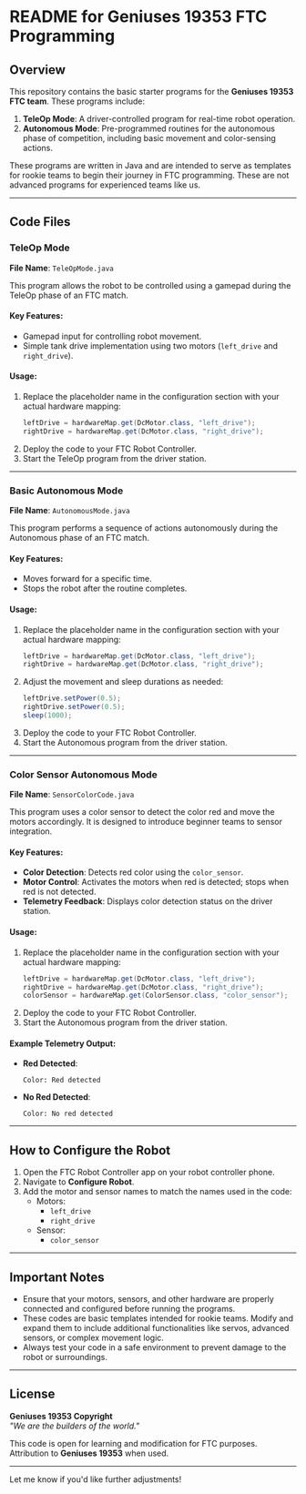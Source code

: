 

# README for Geniuses 19353 FTC Programming

## Overview
This repository contains the basic starter programs for the **Geniuses 19353 FTC team**. These programs include:

1. **TeleOp Mode**: A driver-controlled program for real-time robot operation.
2. **Autonomous Mode**: Pre-programmed routines for the autonomous phase of competition, including basic movement and color-sensing actions.

These programs are written in Java and are intended to serve as templates for rookie teams to begin their journey in FTC programming. These are not advanced programs for experienced teams like us.

---

## Code Files

### TeleOp Mode
**File Name**: `TeleOpMode.java`

This program allows the robot to be controlled using a gamepad during the TeleOp phase of an FTC match.

#### Key Features:
- Gamepad input for controlling robot movement.
- Simple tank drive implementation using two motors (`left_drive` and `right_drive`).

#### Usage:
1. Replace the placeholder name in the configuration section with your actual hardware mapping:
   ```java
   leftDrive = hardwareMap.get(DcMotor.class, "left_drive");
   rightDrive = hardwareMap.get(DcMotor.class, "right_drive");
   ```
2. Deploy the code to your FTC Robot Controller.
3. Start the TeleOp program from the driver station.

---

### Basic Autonomous Mode
**File Name**: `AutonomousMode.java`

This program performs a sequence of actions autonomously during the Autonomous phase of an FTC match.

#### Key Features:
- Moves forward for a specific time.
- Stops the robot after the routine completes.

#### Usage:
1. Replace the placeholder name in the configuration section with your actual hardware mapping:
   ```java
   leftDrive = hardwareMap.get(DcMotor.class, "left_drive");
   rightDrive = hardwareMap.get(DcMotor.class, "right_drive");
   ```
2. Adjust the movement and sleep durations as needed:
   ```java
   leftDrive.setPower(0.5);
   rightDrive.setPower(0.5);
   sleep(1000);
   ```
3. Deploy the code to your FTC Robot Controller.
4. Start the Autonomous program from the driver station.

---

### Color Sensor Autonomous Mode
**File Name**: `SensorColorCode.java`

This program uses a color sensor to detect the color red and move the motors accordingly. It is designed to introduce beginner teams to sensor integration.

#### Key Features:
- **Color Detection**: Detects red color using the `color_sensor`.
- **Motor Control**: Activates the motors when red is detected; stops when red is not detected.
- **Telemetry Feedback**: Displays color detection status on the driver station.

#### Usage:
1. Replace the placeholder name in the configuration section with your actual hardware mapping:
   ```java
   leftDrive = hardwareMap.get(DcMotor.class, "left_drive");
   rightDrive = hardwareMap.get(DcMotor.class, "right_drive");
   colorSensor = hardwareMap.get(ColorSensor.class, "color_sensor");
   ```
2. Deploy the code to your FTC Robot Controller.
3. Start the Autonomous program from the driver station.

#### Example Telemetry Output:
- **Red Detected**:
  ```
  Color: Red detected
  ```
- **No Red Detected**:
  ```
  Color: No red detected
  ```

---

## How to Configure the Robot

1. Open the FTC Robot Controller app on your robot controller phone.
2. Navigate to **Configure Robot**.
3. Add the motor and sensor names to match the names used in the code:
   - Motors:
     - `left_drive`
     - `right_drive`
   - Sensor:
     - `color_sensor`

---

## Important Notes
- Ensure that your motors, sensors, and other hardware are properly connected and configured before running the programs.
- These codes are basic templates intended for rookie teams. Modify and expand them to include additional functionalities like servos, advanced sensors, or complex movement logic.
- Always test your code in a safe environment to prevent damage to the robot or surroundings.

---

## License
**Geniuses 19353 Copyright**  
*"We are the builders of the world."*

This code is open for learning and modification for FTC purposes. Attribution to **Geniuses 19353** when used.

---

Let me know if you'd like further adjustments!

